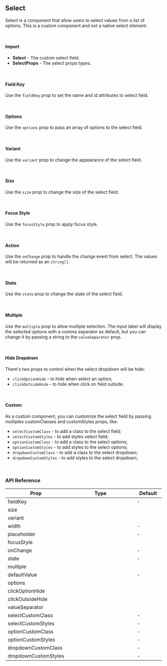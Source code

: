 ## Select

Select is a component that allow users to select values from a list of options. This is a custom component and not a native select element.

<div>
<LeSourceButton url="https://github.com/hiimlex/leux/tree/main/src/components/Select"></LeSourceButton>
</div>

<br/>

#### Import

<div>
<SelectImportPreview>
</SelectImportPreview>
</div>

- **Select** - The custom select field.
- **SelectProps** - The select props types.

</br>

#### Field Key

Use the `fieldKey` prop to set the name and id attributes to select field.

<div>
<SelectKeyPreview>
</SelectKeyPreview>
</div>

<br />

#### Options

Use the `options` prop to pass an array of options to the select field.

<div>
<SelectOptionPreview>
</SelectOptionPreview>
</div>

<br/>

#### Variant

Use the `variant` prop to change the appearance of the select field.

<div>
<SelectVariantPreview>
</SelectVariantPreview>
</div>

<br />

#### Size

Use the `size` prop to change the size of the select field.

<div>
<SelectSizePreview>
</SelectSizePreview>
</div>

<br />

#### Focus Style

Use the `focusStyle` prop to apply focus style.

<div>
<SelectFocusStylePreview>
</SelectFocusStylePreview>
</div>

</br>

#### Action

Use the `onChange` prop to handle the change event from select. The values will be returned as an `string[]`.

<div>
<SelectActionPreview>
</SelectActionPreview>
</div>

<br />

#### State

Use the `state` prop to change the state of the select field.

<div>
<SelectStatePreview>
</SelectStatePreview>
</div>

<br />

#### Multiple

Use the `multiple` prop to allow multiple selection. The input label will display the selected options with a comma separator as default, but you can change it by passing a string to the `valueSeparator` prop.

<div>
<SelectMultiplePreview>
</SelectMultiplePreview>
</div>

<br />

#### Hide Dropdown

There's two props to control when the select dropdown will be hide:

- `clickOptionHide` - to hide when select an option;
- `clickOutsideHide` - to hide when click on field outside.

<div>
<SelectHidePreview>
</SelectHidePreview>
</div>

<br />

#### Custom

As a custom component, you can customize the select field by passing multiples customClasses and customStyles props, like:

- `selectCustomClass` - to add a class to the select field;
- `selectCustomStyles` - to add styles select field;
- `optionCustomClass` - to add a class to the select options;
- `optionCustomStyles` - to add styles to the select options;
- `dropdownCustomClass` - to add a class to the select dropdown;
- `dropdownCustomStyles` - to add styles to the select dropdown;

<div>
<SelectCustomPreview>
</SelectCustPreview>
</div>

<br />

### API Reference

<div>
<table>
<thead>
<tr>
<th width="10%">Prop</th>
<th width="70%">Type</th>
<th width="20%">Default</th>
</tr>
</thead>
<tbody>
<tr>
<td>fieldKey</td>
<td><LeHighlighter language="tsx" code="string" style="soft" copy="'off'"></LeHighlighter></td>
<td>-</td>
</tr>
<tr>
<td>size</td>
<td><LeHighlighter language="tsx" code="'small' | 'medium' | 'large'" style="soft" copy="'off'"></LeHighlighter></td>
<td><LeHighlighter language="tsx" code="'medium'" style="soft" copy="'off'"></LeHighlighter></td>
</tr>
<tr>
<td>variant</td>
<td><LeHighlighter language="tsx" code="'outlined' | 'filled'" style="soft" copy="'off'"></LeHighlighter></td>
<td><LeHighlighter language="tsx" code="'filled'" style="soft" copy="'off'"></LeHighlighter></td>
</tr>
<tr>
<td>width</td>
<td><LeHighlighter language="tsx" code="React.CSSProperties['width']" style="soft" copy="'off'"></LeHighlighter></td>
<td>-</td>
</tr>
<tr>
<td>placeholder</td>
<td><LeHighlighter language="tsx" code="string" style="soft" copy="'off'"></LeHighlighter></td>
<td>-</td>
</tr>
<tr>
<td>focusStyle</td>
<td><LeHighlighter code="boolean" language="tsx" style="soft" copy="'off'"></LeHighlighter></td>
<td><LeHighlighter code="true" language="tsx" style="soft" copy="'off'"></LeHighlighter></td>
</tr>
<tr>
<td>onChange</td>
<td><LeHighlighter code="(value: string[]) => void" language="tsx" style="soft" copy="'off'"></LeHighlighter></td>
<td>-</td>
</tr>
<tr>
<td>state</td>
<td><LeHighlighter code="SelectState | { disabled?: boolean }" language="tsx" style="soft" copy="'off'"></LeHighlighter></td>
<td>-</td>
</tr>
<tr>
<td>multiple</td>
<td><LeHighlighter code="boolean" language="tsx" style="soft" copy="'off'"></LeHighlighter></td>
<td><LeHighlighter code="false" language="tsx" style="soft" copy="'off'"></LeHighlighter></td>
</tr>
<tr>
<td>defaultValue</td>
<td><LeHighlighter code="string[]" language="tsx" style="soft" copy="'off'"></LeHighlighter></td>
<td>-</td>
</tr>
<tr>
<td>options</td>
<td><LeHighlighter code="SelectOption[] | { value: string; label: string; state?: {disabled?: boolean } }[]" language="tsx" style="soft" copy="'off'"></LeHighlighter></td>
<td><LeHighlighter code="[]" language="tsx" style="soft" copy="'off'"></LeHighlighter></td>
</tr>
<tr>
<td>clickOptionHide</td>
<td><LeHighlighter code="boolean" language="tsx" style="soft" copy="'off'"></LeHighlighter></td>
<td><LeHighlighter code="true" language="tsx" style="soft" copy="'off'"></LeHighlighter></td>
</tr>
<tr>
<td>clickOutsideHide</td>
<td><LeHighlighter code="boolean" language="tsx" style="soft" copy="'off'"></LeHighlighter></td>
<td><LeHighlighter code="true" language="tsx" style="soft" copy="'off'"></LeHighlighter></td>
</tr>
<tr>
<td>valueSeparator</td>
<td><LeHighlighter code="string" language="tsx" style="soft" copy="'off'"></LeHighlighter></td>
<td><LeHighlighter code="', '" language="tsx" style="soft" copy="'off'"></LeHighlighter></td>
</tr>
<tr>
<td>selectCustomClass</td>
<td><LeHighlighter code="string" language="tsx" style="soft" copy="'off'"></LeHighlighter></td>
<td>-</td>
</tr>
<tr>
<td>selectCustomStyles</td>
<td><LeHighlighter code="React.CSSProperties" language="tsx" style="soft" copy="'off'"></LeHighlighter></td>
<td>-</td>
</tr>
<tr>
<td>optionCustomClass</td>
<td><LeHighlighter code="string" language="tsx" style="soft" copy="'off'"></LeHighlighter></td>
<td>-</td>
</tr>
<tr>
<td>optionCustomStyles</td>
<td><LeHighlighter code="React.CSSProperties" language="tsx" style="soft" copy="'off'"></LeHighlighter></td>
<td>-</td>
</tr>
<tr>
<td>dropdownCustomClass</td>
<td><LeHighlighter code="string" language="tsx" style="soft" copy="'off'"></LeHighlighter></td>
<td>-</td>
</tr>
<tr>
<td>dropdownCustomStyles</td>
<td><LeHighlighter code="React.CSSProperties" language="tsx" style="soft" copy="'off'"></LeHighlighter></td>
<td>-</td>
</tr>
</tbody>
</table>
</div>
